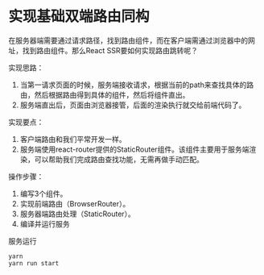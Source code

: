 # 实现基础双端路由同构

在服务器端需要通过请求路径，找到路由组件，而在客户端需通过浏览器中的网址，找到路由组件。那么React SSR要如何实现路由跳转呢？

实现思路：

1. 当第一请求页面的时候，服务端接收请求，根据当前的path来查找具体的路由，然后根据路由得到具体的组件，然后将组件直出。
2. 服务端直出后，页面由浏览器接管，后面的渲染执行就交给前端代码了。

实现要点：

1. 客户端路由和我们平常开发一样。
2. 服务端使用react-router提供的StaticRouter组件。该组件主要用于服务端渲染，可以帮助我们完成路由查找功能，无需再做手动匹配。

操作步骤：

1. 编写3个组件。
2. 实现前端路由（BrowserRouter）。
3. 服务器端路由处理（StaticRouter）。
4. 编译并运行服务


服务运行

```
yarn 
yarn run start 
```
